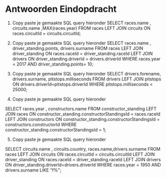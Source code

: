 # Antwoorden Eindopdracht

1. Copy paste je gemaakte SQL query hieronder
  SELECT races.name , circuits.name ,MAX(races.year) FROM races LEFT JOIN circuits ON races.circuitId = circuits.circuitId;

2. Copy paste je gemaakte SQL query hieronder
     SELECT races.name , driver_standing.points, drivers.surname FROM races LEFT JOIN driver_standing ON races.raceId = driver_standing.raceId LEFT JOIN drivers ON driver_standing.driverId = drivers.driverId WHERE races.year = 2017 AND driver_standing.points= 10;

3. Copy paste je gemaakte SQL query hieronder
   SELECT drivers.forename, drivers.surname, pitstops.milliseconds FROM drivers LEFT JOIN pitstops ON drivers.driverId=pitstops.driverId WHERE pitstops.milliseconds < 25000;

4. Copy paste je gemaakte SQL query hieronder
   

SELECT races.year , constructors.name FROM constructor_standing LEFT JOIN races ON constructor_standing.constructorStandingsId = races.raceId LEFT JOIN constructors ON constructor_standing.constructorStandingsId = constructors.constructorId WHERE constructor_standing.constructorStandingsId = 1;

5. Copy paste je gemaakte SQL query hieronder
   
SELECT circuits.name , circuits.country, races.name,drivers.surname FROM races LEFT JOIN circuits ON races.circuitId = circuits.circuitId LEFT JOIN driver_standing ON races.raceId = driver_standing.raceId LEFT JOIN drivers ON driver_standing.driverId=drivers.driverId WHERE races.year = 1950 AND drivers.surname LIKE "f%";
